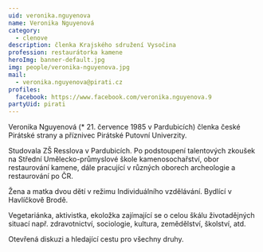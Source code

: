 ```yaml
---
uid: veronika.nguyenova
name: Veronika Nguyenová
category:
  - clenove
description: členka Krajského sdružení Vysočina
profession: restaurátorka kamene
heroImg: banner-default.jpg
img: people/veronika-nguyenova.jpg
mail:
  - veronika.nguyenova@pirati.cz
profiles:
  facebook: https://www.facebook.com/veronika.nguyenova.9
partyUid: pirati
---
```


Veronika Nguyenová (* 21. července 1985 v Pardubicích) členka české Pirátské strany a příznivec Pirátské Putovní Univerzity.

Studovala ZŠ Resslova v Pardubicích. Po podstoupení talentových zkoušek na Střední Umělecko-průmyslové škole
kamenosochařství, obor restaurování kamene, dále pracující v různých oborech archeologie a restaurování po ČR.

Žena a matka dvou dětí v režimu Individuálního vzdělávání. Bydlící v Havlíčkově Brodě.

Vegetariánka, aktivistka, ekoložka zajímající se o celou škálu životadějných situací např. zdravotnictví, sociologie,
kultura, zemědělství, školství, atd.

Otevřená diskuzi a hledající cestu pro všechny druhy.

